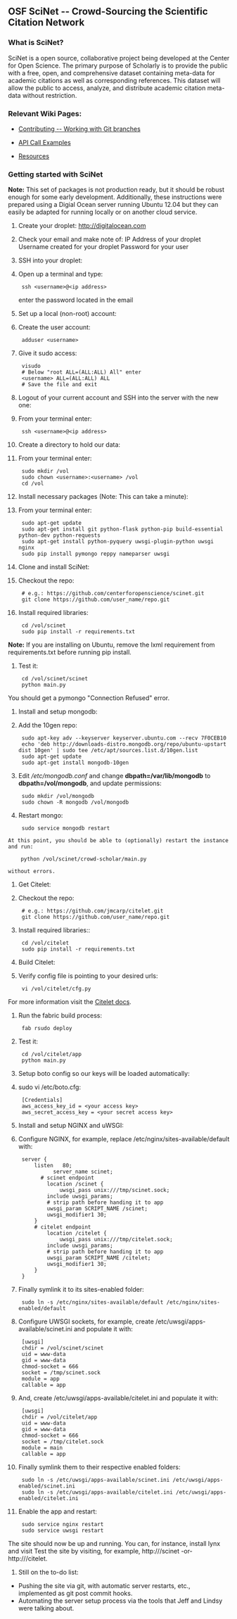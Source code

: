 ## OSF SciNet -- Crowd-Sourcing the Scientific Citation Network

### What is SciNet?

SciNet is a open source, collaborative project being developed at the Center for Open Science. The primary purpose of Scholarly is to provide the public with a free, open, and comprehensive dataset containing meta-data for academic citations as well as corresponding references. This dataset will allow the public to access, analyze, and distribute academic citation meta-data without restriction. 

### Relevant Wiki Pages:

* [Contributing -- Working with Git branches](https://github.com/centerforopenscience/scinet/wiki/Creating-and-using-branches-with-Git)

* [API Call Examples](https://github.com/centerforopenscience/scinet/wiki/API-Call-Examples)

* [Resources](https://github.com/centerforopenscience/scinet/wiki/Resources)

### Getting started with SciNet

**Note:** This set of packages is not production ready, but it should be robust enough for some early development. Additionally, these instructions were prepared using a Digial Ocean server running Ubuntu 12.04 but they can easily be adapted for running locally or on another cloud service.

1. Create your droplet:
    http://digitalocean.com

1. Check your email and make note of:
    IP Address of your droplet
    Username created for your droplet
    Password for your user

1. SSH into your droplet:

  1. Open up a terminal and type:

          ssh <username>@<ip address>
        enter the password located in the email
          
1. Set up a local (non-root) account:

  1. Create the user account:

          adduser <username>

  1. Give it sudo access:

          visudo
          # Below "root ALL=(ALL:ALL) All" enter
          <username> ALL=(ALL:ALL) ALL
          # Save the file and exit

1. Logout of your current account and SSH into the server with the new one:

  1. From your terminal enter:

          ssh <username>@<ip address>

1. Create a directory to hold our data:

  1. From your terminal enter:

          sudo mkdir /vol
          sudo chown <username>:<username> /vol
          cd /vol

1. Install necessary packages (Note: This can take a minute):

  1. From your terminal enter:

          sudo apt-get update
          sudo apt-get install git python-flask python-pip build-essential python-dev python-requests
          sudo apt-get install python-pyquery uwsgi-plugin-python uwsgi nginx
          sudo pip install pymongo reppy nameparser uwsgi

1. Clone and install SciNet:

  1. Checkout the repo:

          # e.g.: https://github.com/centerforopenscience/scinet.git
          git clone https://github.com/user_name/repo.git

  1. Install required libraries:

          cd /vol/scinet
          sudo pip install -r requirements.txt

  **Note:** If you are installing on Ubuntu, remove the lxml requirement from requirements.txt before running pip install.

  1. Test it:

          cd /vol/scinet/scinet
          python main.py

  You should get a pymongo "Connection Refused" error.

1. Install and setup mongodb:

  1. Add the 10gen repo:

          sudo apt-key adv --keyserver keyserver.ubuntu.com --recv 7F0CEB10
          echo 'deb http://downloads-distro.mongodb.org/repo/ubuntu-upstart dist 10gen' | sudo tee /etc/apt/sources.list.d/10gen.list
          sudo apt-get update
          sudo apt-get install mongodb-10gen

  1. Edit */etc/mongodb.conf* and change **dbpath=/var/lib/mongodb** to **dbpath=/vol/mongodb**, and update permissions:

          sudo mkdir /vol/mongodb
          sudo chown -R mongodb /vol/mongodb

  1. Restart mongo:

          sudo service mongodb restart

    At this point, you should be able to (optionally) restart the instance and run:

        python /vol/scinet/crowd-scholar/main.py

    without errors.

1. Get Citelet:

  1. Checkout the repo:

          # e.g.: https://github.com/jmcarp/citelet.git
          git clone https://github.com/user_name/repo.git

  1. Install required libraries::

          cd /vol/citelet
          sudo pip install -r requirements.txt

1. Build Citelet:

  1. Verify config file is pointing to your desired urls:

          vi /vol/citelet/cfg.py

  For more information visit the [Citelet docs](https://github.com/jmcarp/citelet/blob/master/README.md).

  1. Run the fabric build process:

          fab rsudo deploy

  1. Test it:

          cd /vol/citelet/app
          python main.py

1. Setup boto config so our keys will be loaded automatically:

  1. sudo vi /etc/boto.cfg:

          [Credentials]
          aws_access_key_id = <your access key>
          aws_secret_access_key = <your secret access key>

1. Install and setup NGINX and uWSGI:

  1. Configure NGINX, for example, replace /etc/nginx/sites-available/default with:

          server {
              listen   80;
                    server_name scinet;
                # scinet endpoint
                  location /scinet {
                      uwsgi_pass unix:///tmp/scinet.sock;
                  include uwsgi_params;
                  # strip path before handing it to app
                  uwsgi_param SCRIPT_NAME /scinet;
                  uwsgi_modifier1 30;
              }
              # citelet endpoint
                  location /citelet {
                      uwsgi_pass unix:///tmp/citelet.sock;
                  include uwsgi_params;
                  # strip path before handing it to app
                  uwsgi_param SCRIPT_NAME /citelet;
                  uwsgi_modifier1 30;
              }
          }

  1. Finally symlink it to its sites-enabled folder:

          sudo ln -s /etc/nginx/sites-available/default /etc/nginx/sites-enabled/default

  1. Configure UWSGI sockets, for example, create /etc/uwsgi/apps-available/scinet.ini and populate it with:

          [uwsgi]
          chdir = /vol/scinet/scinet
          uid = www-data
          gid = www-data
          chmod-socket = 666
          socket = /tmp/scinet.sock
          module = app
          callable = app

  1. And, create /etc/uwsgi/apps-available/citelet.ini and populate it with:

          [uwsgi]
          chdir = /vol/citelet/app
          uid = www-data
          gid = www-data
          chmod-socket = 666
          socket = /tmp/citelet.sock
          module = main
          callable = app

  1. Finally symlink them to their respective enabled folders:

          sudo ln -s /etc/uwsgi/apps-available/scinet.ini /etc/uwsgi/apps-enabled/scinet.ini
          sudo ln -s /etc/uwsgi/apps-available/citelet.ini /etc/uwsgi/apps-enabled/citelet.ini

  1. Enable the app and restart:

          sudo service nginx restart
          sudo service uwsgi restart

  The site should now be up and running. You can, for instance, install lynx and visit Test the site by visiting, for example, http://<ip address>/scinet -or- http://<ip address>/citelet.

1. Still on the to-do list:

* Pushing the site via git, with automatic server restarts, etc., implemented as git post commit hooks.
* Automating the server setup process via the tools that Jeff and Lindsy were talking about.
